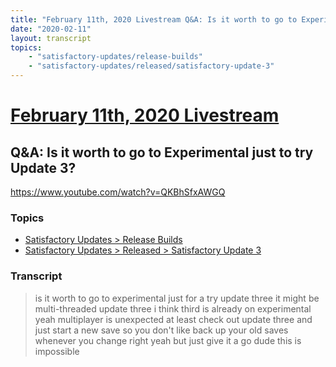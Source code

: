 ```yaml
---
title: "February 11th, 2020 Livestream Q&A: Is it worth to go to Experimental just to try Update 3?"
date: "2020-02-11"
layout: transcript
topics:
    - "satisfactory-updates/release-builds"
    - "satisfactory-updates/released/satisfactory-update-3"
---
```

# [February 11th, 2020 Livestream](../2020-02-11.md)
## Q&A: Is it worth to go to Experimental just to try Update 3?
https://www.youtube.com/watch?v=QKBhSfxAWGQ

### Topics
* [Satisfactory Updates > Release Builds](../topics/satisfactory-updates/release-builds.md)
* [Satisfactory Updates > Released > Satisfactory Update 3](../topics/satisfactory-updates/released/satisfactory-update-3.md)

### Transcript

> is it worth to go to experimental just for a try update three it might be multi-threaded update three i think third is already on experimental yeah multiplayer is unexpected at least check out update three and just start a new save so you don't like back up your old saves whenever you change right yeah but just give it a go dude this is impossible
